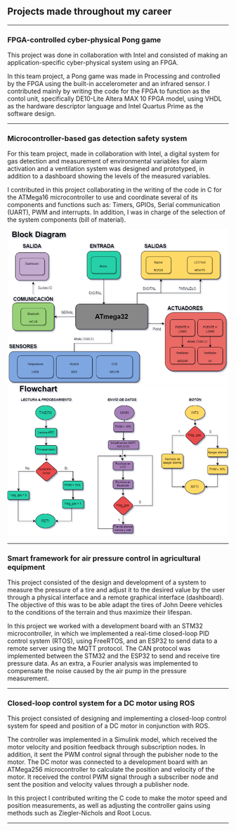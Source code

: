 ## Projects made throughout my career

---

### FPGA-controlled cyber-physical Pong game



This project was done in collaboration with Intel and consisted of making an application-specific cyber-physical system using an FPGA.

In this team project, a Pong game was made in Processing and controlled by the FPGA using the built-in accelerometer and an infrared sensor. I contributed mainly by writing the code for the FPGA to function as the contol unit, specifically DE10-Lite Altera MAX 10 FPGA model, using VHDL as the hardware descriptor language and Intel Quartus Prime as the software design.

---

### Microcontroller-based gas detection safety system

For this team project, made in collaboration with Intel, a digital system for gas detection and measurement of environmental variables for alarm activation and a ventilation system was designed and prototyped, in addition to a dashboard showing the levels of the measured variables.

I contributed in this project collaborating in the writing of the code in C for the ATMega16 microcontroller to use and coordinate several of its components and functions such as: Timers, GPIOs, Serial communication (UART), PWM and interrupts. In addition, I was in charge of the selection of the system components (bill of material).

<img src="images/diagrama_gases_1.png?raw=true"/>

<img src="images/algoritmo_gases_1.png?raw=true"/>

---

### Smart framework for air pressure control in agricultural equipment

This project consisted of the design and development of a system to measure the pressure of a tire and adjust it to the desired value by the user through a physical interface and a remote graphical interface (dashboard). The objective of this was to be able adapt the tires of John Deere vehicles to the conditions of the terrain and thus maximize their lifespan.

In this project we worked with a development board with an STM32 microcontroller, in which we implemented a real-time closed-loop PID control system (RTOS), using FreeRTOS, and an ESP32 to send data to a remote server using the MQTT protocol. The CAN protocol was implemented between the STM32 and the ESP32 to send and receive tire pressure data. As an extra, a Fourier analysis was implemented to compensate the noise caused by the air pump in the pressure measurement.

---

### Closed-loop control system for a DC motor using ROS

This project consisted of designing and implementing a closed-loop control system for speed and position of a DC motor in conjunction with ROS.

The controller was implemented in a Simulink model, which received the motor velocity and position feedback through subscription nodes. In addition, it sent the PWM control signal through the pubisher node to the motor. The DC motor was connected to a development board with an ATMega256 microcontroller to calculate the position and velocity of the motor. It received the control PWM signal through a subscriber node and sent the position and velocity values through a publisher node.

In this project I contributed writing the C code to make the motor speed and position measurements, as well as adjusting the controller gains using methods such as Ziegler-Nichols and Root Locus. 

---


<!-- Remove above link if you don't want to attibute -->
